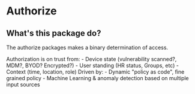 # Authorize

## What's this package do?
The authorize packages makes a binary determination of access.

Authorization is on trust from:
    - Device state (vulnerability scanned?, MDM?, BYOD? Encrypted?)
    - User standing (HR status, Groups, etc)
    - Context (time, location, role)
Driven by:
    - Dynamic "policy as code", fine grained policy
    - Machine Learning & anomaly detection based on multiple input sources